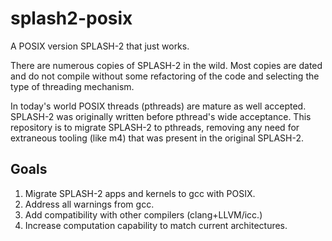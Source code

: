 # splash2-posix
A POSIX version SPLASH-2 that just works.

There are numerous copies of SPLASH-2 in the wild.  Most copies are dated and do not compile without some refactoring of the code and selecting the type of threading mechanism.

In today's world POSIX threads (pthreads) are mature as well accepted.  SPLASH-2 was originally written before pthread's wide acceptance.  This repository is to migrate SPLASH-2 to pthreads, removing any need for extraneous tooling (like m4) that was present in the original SPLASH-2.

## Goals
1. Migrate SPLASH-2 apps and kernels to gcc with POSIX.
2. Address all warnings from gcc.
3. Add compatibility with other compilers (clang+LLVM/icc.)
4. Increase computation capability to match current architectures.
